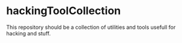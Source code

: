 # hackingToolCollection
This repository should be a collection of utilities and tools usefull for hacking and stuff.

